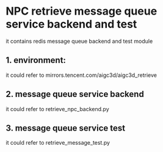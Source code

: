 # NPC retrieve message queue service backend and test 

  it contains redis message queue backend and test module

## 1. environment: 

  it could refer to mirrors.tencent.com/aigc3d/aigc3d_retrieve

## 2. message queue service backend

  it could refer to retrieve_npc_backend.py

## 3. message queue service  test 

  it could refer to retrieve_message_test.py





